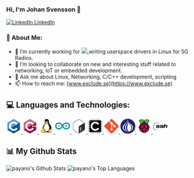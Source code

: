 ### Hi, I'm Johan Svensson 👋
[![LinkedIn LinkedIn](https://img.shields.io/badge/%20-Connect-black?color=14171A&labelColor=0e76a8&logo=linkedin&logoColor=ffffff)](https://www.linkedin.com/in/johan-svensson-25b191a/)

<!--
**payano/payano** is a ✨ _special_ ✨ repository because its `README.md` (this file) appears on your GitHub profile.
-->
### 🧐 About Me:
- 🔭 I’m currently working for <img src="https://upload.wikimedia.org/wikipedia/commons/e/e9/Ericsson_logo.svg" height=40 />,writing userspace drivers in Linux for 5G Radios.
- 👯 I’m looking to collaborate on new and interesting stuff related to networking, IoT or embedded development.
- 💬 Ask me about Linux, Networking, C/C++ development, scripting
- 📫 How to reach me: [www.exclude.se](https://www.exclude.se)
<!-- - 🌱 I’m currently learning ... -->
<!-- - 🤔 I’m looking for help with ... -->
<!-- - 😄 Pronouns: ... -->
<!-- - ⚡ Fun fact: ...-->

## 💻 Languages and Technologies:
<p align="left">
	<a href="https://www.cprogramming.com/" target="_blank">
		<img src="https://raw.githubusercontent.com/devicons/devicon/master/icons/c/c-original.svg" alt="c" width="40" height="40"/>
	</a>
	<a href="https://www.cplusplus.com/" target="_blank">
		<img src="https://raw.githubusercontent.com/devicons/devicon/master/icons/cplusplus/cplusplus-original.svg" alt="c++" width="40" height="40"/>
	</a>
	<a href="https://www.linux.org/" target="_blank">
		<img src="https://raw.githubusercontent.com/devicons/devicon/master/icons/linux/linux-original.svg" alt="linux" width="40" height="40"/>
  	</a>
	<a  href="https://www.arduino.cc/" target="_blank">
		<img src="https://raw.githubusercontent.com/devicons/devicon/master/icons/arduino/arduino-original.svg" alt="arduino" width="40" height="40"/>
	</a>
	<a  href="https://www.gnu.org/software/bash/" target="_blank">
		<img src="https://raw.githubusercontent.com/devicons/devicon/master/icons/bash/bash-original.svg" alt="bash" width="40" height="40"/>
	</a>
	<a  href="https://en.wikipedia.org/wiki/Embedded_C" target="_blank">
		<img src="https://raw.githubusercontent.com/devicons/devicon/master/icons/embeddedc/embeddedc-original.svg" alt="EmbeddedC" width="40" height="40"/>
	</a>
	<a  href="https://git-scm.com/" target="_blank">
		<img src="https://raw.githubusercontent.com/devicons/devicon/master/icons/git/git-original.svg" alt="git" width="40" height="40"/>
	</a>
	<a  href="https://perl.org/" target="_blank">
		<img src="https://raw.githubusercontent.com/devicons/devicon/master/icons/perl/perl-original.svg" alt="perl" width="40" height="40"/>
	</a>
	<a  href="https://www.raspberrypi.org/" target="_blank">
		<img src="https://raw.githubusercontent.com/devicons/devicon/master/icons/raspberrypi/raspberrypi-original.svg" alt="rpi" width="40" height="40"/>
	</a>
	<a  href="https://www.openssh.com/" target="_blank">
		<img src="https://raw.githubusercontent.com/devicons/devicon/master/icons/ssh/ssh-original-wordmark.svg" alt="ssh" width="40" height="40"/>
	</a>

## 📊 My Github Stats <br/>
<img alt="payano's Github Stats" src="https://github-readme-stats.vercel.app/api?username=payano&show_icons=true&count_private=true" />
<img alt="payano's Top Languages" src="https://github-readme-stats.vercel.app/api/top-langs/?username=payano&layout=compact" />
<br/>
